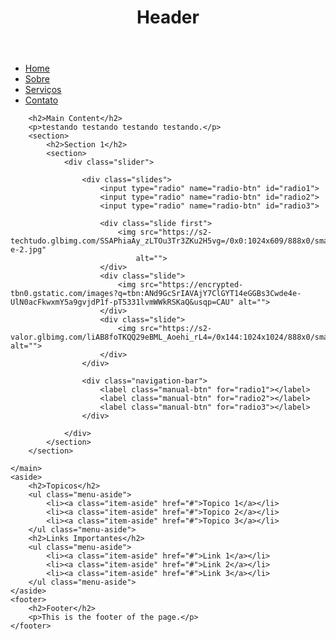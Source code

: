 <html lang="pt-br">

<head>
    <meta charset="UTF-8">
    <meta name="viewport" content="width=device-width, initial-scale=1.0">
    <title>Exemplo de Tag Aside</title>
    <link rel="stylesheet" href="./css/style.css">
</head>

<body>
    <header>
        <h1>Header</h1>
    </header>
    <nav>
        <ul>
            <li><a href="#">Home</a></li>
            <li><a href="#">Sobre</a></li>
            <li><a href="#">Serviços</a></li>
            <li><a href="./contato.html">Contato</a></li>
        </ul>
    </nav>
    <main>

        <h2>Main Content</h2>
        <p>testando testando testando testando.</p>
        <section>
            <h2>Section 1</h2>
            <section>
                <div class="slider">
    
                    <div class="slides">
                        <input type="radio" name="radio-btn" id="radio1">
                        <input type="radio" name="radio-btn" id="radio2">
                        <input type="radio" name="radio-btn" id="radio3">
    
                        <div class="slide first">
                            <img src="https://s2-techtudo.glbimg.com/SSAPhiaAy_zLTOu3Tr3ZKu2H5vg=/0x0:1024x609/888x0/smart/filters:strip_icc()/i.s3.glbimg.com/v1/AUTH_08fbf48bc0524877943fe86e43087e7a/internal_photos/bs/2022/c/u/15eppqSmeTdHkoAKM0Uw/dall-e-2.jpg"
                                alt="">
                        </div>
                        <div class="slide">
                            <img src="https://encrypted-tbn0.gstatic.com/images?q=tbn:ANd9GcSrIAVAjY7ClGYT14eGGBs3Cwde4e-UlN0acFkwxmY5a9gvjdP1f-pT5331lvmWWkRSKaQ&usqp=CAU" alt="">
                        </div>
                        <div class="slide">
                            <img src="https://s2-valor.glbimg.com/liAB8foTKQQ29eBML_Aoehi_rL4=/0x144:1024x1024/888x0/smart/filters:strip_icc()/i.s3.glbimg.com/v1/AUTH_63b422c2caee4269b8b34177e8876b93/internal_photos/bs/2023/a/N/DEIdeDR6KhCixtkhVPIQ/anastronautridingahorseinaphotorealisticstyle6.jpg" alt="">
                        </div>
                    </div>
    
                    <div class="navigation-bar">
                        <label class="manual-btn" for="radio1"></label>
                        <label class="manual-btn" for="radio2"></label>
                        <label class="manual-btn" for="radio3"></label>
                    </div>
    
                </div>
            </section>
        </section>

    </main>
    <aside>
        <h2>Topicos</h2>
        <ul class="menu-aside">
            <li><a class="item-aside" href="#">Topico 1</a></li>
            <li><a class="item-aside" href="#">Topico 2</a></li>
            <li><a class="item-aside" href="#">Topico 3</a></li>
        </ul class="menu-aside">
        <h2>Links Importantes</h2>
        <ul class="menu-aside">
            <li><a class="item-aside" href="#">Link 1</a></li>
            <li><a class="item-aside" href="#">Link 2</a></li>
            <li><a class="item-aside" href="#">Link 3</a></li>
        </ul class="menu-aside">
    </aside>
    <footer>
        <h2>Footer</h2>
        <p>This is the footer of the page.</p>
    </footer>
</body>

</html>
